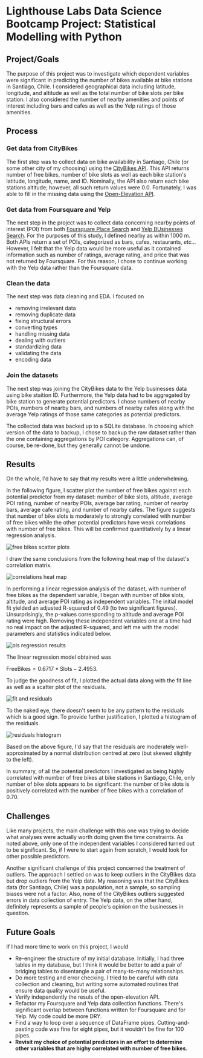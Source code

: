 # Lighthouse Labs Data Science Bootcamp Project: Statistical Modelling with Python

## Project/Goals
The purpose of this project was to investigate which dependent variables were significant in predicting the number of bikes available at bike stations in Santiago, Chile. I considered geographical data including latitude, longitude, and altitude as well as the total number of bike slots per bike station. I also considered the number of nearby amenities and points of interest including bars and cafes as well as the Yelp ratings of those amenities.

## Process

### Get data from CityBikes

The first step was to collect data on bike availability in Santiago, Chile (or some other city of my choosing) using the [CityBikes API](https://api.citybik.es/v2/). This API returns number of free bikes, number of bike slots as well as each bike station's latitude, longitude, name, and ID. Nominally, the API also return each bike stations altitude; however, all such return values were 0.0. Fortunately, I was able to fill in the missing data using the [Open-Elevation API](https://www.open-elevation.com/). 

### Get data from Foursquare and Yelp

The next step in the project was to collect data concerning nearby points of interest (POI) from both [Foursquare Place Search](https://docs.foursquare.com/developer/reference/place-search) and [Yelp BUsinesses Search](https://docs.developer.yelp.com/reference/v3_business_search). For the purposes of this study, I defined nearby as within 1000 m. Both APIs return a set of POIs, categorized as bars, cafes, restaurants, *etc...* However, I felt that the Yelp data would be more useful as it contained information such as number of ratings, average rating, and price that was not returned by Foursquare. For this reason, I chose to continue working with the Yelp data rather than the Foursquare data. 

### Clean the data

The next step was data cleaning and EDA. I focused on

  - removing irrelevant data
  - removing duplicate data
  - fixing structural errors
  - converting types
  - handling missing data
  - dealing with outliers
  - standardizing data
  - validating the data
  - encoding data

### Join the datasets

The next step was joining the CityBikes data to the Yelp businesses data using bike staition ID. Furthermore, the Yelp data had to be aggregated by bike station to generate potential predictors. I chose numbers of nearby POIs, numbers of nearby bars, and numbers of nearby cafes along with the average Yelp ratings of those same categories as potential predictors.

The collected data was backed up to a SQLite database. In choosing which version of the data to backup, I chose to backup the raw dataset rather than the one containing aggregations by POI category. Aggregations can, of course, be re-done, but they generally cannot be undone. 

## Results

On the whole, I'd have to say that my results were a little underwhelming.

In the following figure, I scatter plot the number of free bikes against each potential predictor from my dataset: number of bike slots, altitude, average POI rating, number of nearby POIs, average bar rating, number of nearby bars, average cafe rating, and number of nearby cafes. The figure suggests that number of bike slots is moderately to strongly correlated with number of free bikes while the other potential predictors have weak correlations with number of free bikes. This will be confirmed quantitatively by a linear regression analysis. 

![free bikes scatter plots](./images/scatter_plots.png)

I draw the same conclusions from the following heat map of the dataset's correlation matrix.

![correlations heat map](./images/heatmap.png)

In performing a linear regression analysis of the dataset, with number of free bikes as the dependent variable, I began with number of bike slots, altitude, and average POI rating as independent variables. The initial model fit yielded an adjusted R-squared of 0.49 (to two significant figures). Unsurprisingly, the p-values corresponding to altitude and average POI rating were high. Removing these independent variables one at a time had no real impact on the adjusted R-squared, and left me with the model parameters and statistics indicated below. 

![ols regression results](./images/ols_regression_results.png)

The linear regression model obtained was

$\mathrm{FreeBikes} = 0.6717*\mathrm{Slots} - 2.4953$.

To judge the goodness of fit, I plotted the actual data along with the fit line as well as a scatter plot of the residuals.

![fit and residuals](./images/fit_residuals.png)

To the naked eye, there doesn't seem to be any pattern to the residuals which is a good sign. To provide further justification, I plotted a histogram of the residuals.

![residuals histogram](./images/residuals_hist.png)

Based on the above figure, I'd say that the residuals are moderately well-approximated by a normal distribution centred at zero (but skewed slightly to the left).

In summary, of all the potential predictors I investigated as being highly correlated with number of free bikes at bike stations in Santiago, Chile, only number of bike slots appears to be significant: the number of bike slots is positively correlated with the number of free bikes with a correlation of 0.70.

## Challenges 

Like many projects, the main challenge with this one was trying to decide what analyses were actually worth doing given the time constraints. As noted above, only one of the independent variables I considered turned out to be significant. So, if I were to start again from scratch, I would look for other possible predictors.

Another significant challenge of this project concerned the treatment of outliers. The approach I settled on was to keep outliers in the CityBikes data but drop outliers from the Yelp data. My reasoning was that the CityBikes data (for Santiago, Chile) was a population, not a sample, so sampling biases were not a factor. Also, none of the CityBikes outliers suggested errors in data collection of entry. The Yelp data, on the other hand, definitely represents a sample of people's opinion on the businesses in question.

## Future Goals

If I had more time to work on this project, I would

- Re-engineer the structure of my initial database. Initially, I had three tables in my database, but I think it would be better to add a pair of bridging tables to disentangle a pair of many-to-many relationships.
- Do more testing and error checking. I tried to be careful with data collection and cleaning, but writing some automated routines that ensure data quality would be useful.
- Verify independently the resuls of the open-elevation API.
- Refactor my Foursquare and Yelp data collection functions. There's significant overlap between functions written for Foursquare and for Yelp. My code could be more DRY.
- Find a way to loop over a sequence of DataFrame pipes. Cutting-and-pasting code was fine for eight pipes, but it wouldn't be fine for 100 pipes.
- **Revisit my choice of potential predictors in an effort to determine other variables that are highy correlated with number of free bikes.** 
